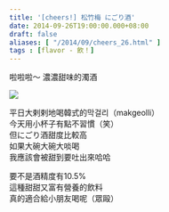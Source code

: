 ```yaml
---
title: '[cheers!] 松竹梅 にごり酒'
date: 2014-09-26T19:00:00.000+08:00
draft: false
aliases: [ "/2014/09/cheers_26.html" ]
tags : [flavor - 飲！]
---
```


啦啦啦～ 濃濃甜味的濁酒  

[![](https://4.bp.blogspot.com/-_RBsVPdqnp8/XE1ArPaQDUI/AAAAAAAAG-w/jN8NBZ6arU8PLctsSUTnlyZOf7zmFw0qQCLcBGAs/s640/9756317005_52595fe5a8_z.jpg)](https://4.bp.blogspot.com/-_RBsVPdqnp8/XE1ArPaQDUI/AAAAAAAAG-w/jN8NBZ6arU8PLctsSUTnlyZOf7zmFw0qQCLcBGAs/s1600/9756317005_52595fe5a8_z.jpg)

平日大剌剌地喝韓式的막걸리（makgeolli）  
今天用小杯子有點不習慣（笑）  
但にごり酒甜度比較高  
如果大碗大碗大啖喝  
我應該會被甜到要吐出來哈哈  
  
要不是酒精度有10.5%  
這種甜甜又富有營養的飲料  
真的適合給小朋友喝呢（眾毆）
